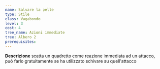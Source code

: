 ```yaml
---
name: Salvare la pelle
type: Stile
class: Vagabondo
level: 3
cost: 4
tree_name: Azioni immediate
tree: Albero 2
prerequisites: 
---
```


**Descrizione**
scatta un quadretto come reazione immediata ad un attacco, può farlo
gratuitamente se ha utilizzato schivare su quell'attacco